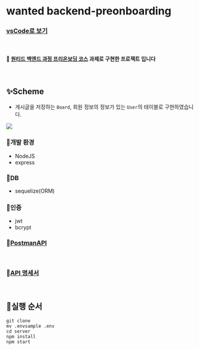 # wanted backend-preonboarding

### [vsCode로 보기](https://github1s.com/hyjoong/assignment-wanted)

 <br>

#### 🥯 [원티드 백엔드 과정 프리온보딩 코스](https://www.wanted.co.kr/events/pre_onboarding_course_4) 과제로 구현한 프로젝트 입니다

<br>

## ✨Scheme
- 게시글을 저장하는 ```Board```, 회원 정보의 정보가 있는 ```User```의 테이블로 구현하였습니다.

![](https://images.velog.io/images/hyunjoong/post/91e55117-814d-4d88-9a2e-b64593f316e4/image.png)

### 🎃개발 환경

- NodeJS
- express

### 📖DB

- sequelize(ORM)

### 🌮인증

- jwt
- bcrypt

### 🥫[PostmanAPI](https://documenter.getpostman.com/view/14760695/UV5afvbH)

<br>

### 🥚[API 명세서](https://github.com/hyjoong/assignment-wanted/wiki)

<br>

## 🍤실행 순서

```
git clone
mv .envsample .env
cd server
npm install
npm start

```
 
